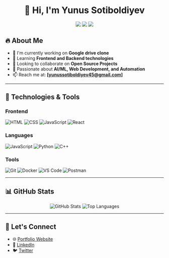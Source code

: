 <h1 align="center">👋 Hi, I'm Yunus Sotiboldiyev</h1>

<p align="center">
  <a href="https://yourwebsite.com"><img src="https://img.shields.io/badge/Portfolio-Website-blue?style=for-the-badge"></a>
  <a href="https://twitter.com/yourhandle"><img src="https://img.shields.io/badge/Twitter-%231DA1F2.svg?style=for-the-badge&logo=twitter&logoColor=white"></a>
  <a href="https://linkedin.com/in/yourhandle"><img src="https://img.shields.io/badge/LinkedIn-%230077B5.svg?style=for-the-badge&logo=linkedin&logoColor=white"></a>
</p>

## 🔥 About Me

- 🔭 I'm currently working on **Google drive clone**
- 🌱 Learning **Frontend and Backend technologies**
- 👯 Looking to collaborate on **Open Source Projects**
- 🚀 Passionate about **AI/ML, Web Development, and Automation**
- 📫 Reach me at: **[yunussotiboldiyev45@gmail.com]**

---

## 🚀 Technologies & Tools

### Frontend  
![HTML](https://img.shields.io/badge/-HTML-orange?style=for-the-badge&logo=html5&logoColor=white)
![CSS](https://img.shields.io/badge/-CSS-blue?style=for-the-badge&logo=css3&logoColor=white)
![JavaScript](https://img.shields.io/badge/-JavaScript-yellow?style=for-the-badge&logo=javascript&logoColor=white)
![React](https://img.shields.io/badge/-React-blue?style=for-the-badge&logo=react)

### Languages  
![JavaScript](https://img.shields.io/badge/-JavaScript-yellow?style=for-the-badge&logo=javascript&logoColor=white)
![Python](https://img.shields.io/badge/-Python-blue?style=for-the-badge&logo=python&logoColor=white)
![C++](https://img.shields.io/badge/-C++-blue?style=for-the-badge&logo=cplusplus)

### Tools  
![Git](https://img.shields.io/badge/-Git-red?style=for-the-badge&logo=git&logoColor=white)
![Docker](https://img.shields.io/badge/-Docker-blue?style=for-the-badge&logo=docker&logoColor=white)
![VS Code](https://img.shields.io/badge/-VS%20Code-blue?style=for-the-badge&logo=visualstudiocode)
![Postman](https://img.shields.io/badge/-Postman-orange?style=for-the-badge&logo=postman&logoColor=white)

---

## 📊 GitHub Stats

<p align="center">
  <img src="https://github-readme-stats.vercel.app/api?username=yourgithubusername&show_icons=true&theme=radical" alt="GitHub Stats">
  <img src="https://github-readme-stats.vercel.app/api/top-langs/?username=yourgithubusername&layout=compact&theme=radical" alt="Top Languages">
</p>

---

## 🔗 Let's Connect

- 🌐 [Portfolio Website](https://yourwebsite.com)
- 💼 [LinkedIn]([https://linkedin.com/in/yourhandle](https://www.linkedin.com/in/yunus-sotiboldiyev-328514306/))
- 🐦 [Twitter](https://twitter.com/yourhandle)

